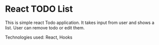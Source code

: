 # React TODO List

This is simple react Todo application. It takes input from user and shows a list. User can remove todo or edit them.

Technologies used: React, Hooks
